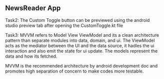## NewsReader App

Task2:
The Custom Toggle button can be previewed using the android studio preview tab after opening the CustomToggle.kt file

Task3:
MVVM refers to Model View ViewModel and its a clean architecture pattern than separate modules into data, domain, and ui. The ViewModel acts as the mediator between the UI and the data source, it hadles the ui interaction and also emit the state for ui update. The models represent the data and how its fetched.

MVVM is the recommended architecture by android development doc and promotes high separation of concern to make codes more testable.
